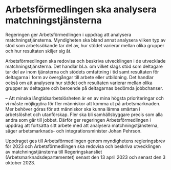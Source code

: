 # Arbetsförmedlingen ska analysera matchningstjänsterna

Regeringen ger Arbetsförmedlingen i uppdrag att analysera matchningstjänsterna. Myndigheten ska bland annat analysera vilken typ av stöd som arbetssökande tar del av, hur stödet varierar mellan olika grupper och hur resultaten skiljer sig åt.

Arbetsförmedlingen ska redovisa och beskriva utvecklingen i de utvecklade matchningstjänsterna. Det handlar bl.a. om vilket slags stöd som deltagare tar del av inom tjänsterna och stödets omfattning i tid samt resultaten för deltagarna i form av övergångar till arbete eller utbildning. Det handlar också om att analysera hur stödet och resultaten varierar mellan olika grupper av deltagare och beroende på deltagarnas bedömda jobbchanser.

– Att minska långtidsarbetslösheten är en av mina högsta prioriteringar och vi måste möjliggöra för fler människor att komma ut på arbetsmarknaden. Mer behöver göras för att människor ska kunna lämna smärtan i arbetslöshet och utanförskap. Fler ska bli samhällsbyggare precis som alla andra som går till jobbet. Därför ger regeringen Arbetsförmedlingen i uppdrag att fortsätta sitt arbete med att analysera matchningstjänsterna, säger arbetsmarknads- och integrationsminister Johan Pehrson.

Uppdraget ges till Arbetsförmedlingen genom myndighetens regleringsbrev för 2023 och Arbetsförmedlingen ska redovisa och beskriva utvecklingen av matchningstjänsterna till Regeringskansliet (Arbetsmarknadsdepartementet) senast den 13 april 2023 och senast den 3 oktober 2023.
